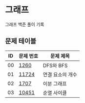 # 그래프 <Graph>
그래프 백준 풀이 기록
## 문제 테이블
|ID|문제 번호|문제 제목|
|---|------|---|
|00|[1260](https://www.acmicpc.net/problem/1260)|DFS와 BFS|
|01|[11724](https://www.acmicpc.net/problem/11724)|연결 요소의 개수|
|02|[1707](https://www.acmicpc.net/problem/1707)|이분 그래프|
|03|[10451](https://www.acmicpc.net/problem/10451)|순열 사이클|
